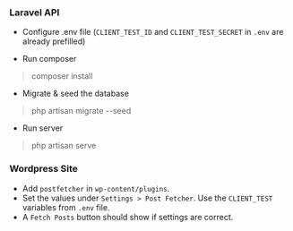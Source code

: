 ### Laravel API

- Configure .env file
(`CLIENT_TEST_ID` and `CLIENT_TEST_SECRET` in `.env` are already prefilled)

- Run composer

> composer install

- Migrate & seed the database

> php artisan migrate --seed

- Run server

> php artisan serve

### Wordpress Site

- Add `postfetcher` in `wp-content/plugins`.
- Set the values under `Settings > Post Fetcher`. Use the `CLIENT_TEST` variables from `.env` file.
- A `Fetch Posts` button should show if settings are correct.
